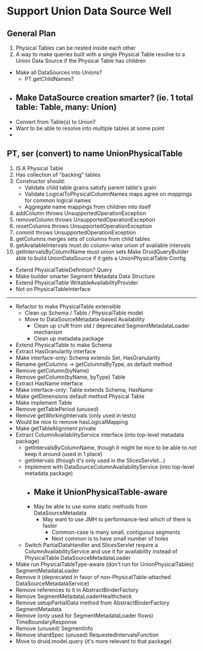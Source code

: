Support Union Data Source Well
==============================
General Plan
------------
1. Physical Tables can be nested inside each other
2. A way to make queries built with a single Physical Table resolve to a Union Data Source if the Physical Table has children
- Make all DataSources into Unions?
  - PT.getChildNames?
- Make DataSource creation smarter? (ie. 1 total table: Table, many: Union)
  - 
- Convert from Table(s) to Union?
- Want to be able to resolve into multiple tables at some point
- 
PT, ser (convert) to name
UnionPhysicalTable
------------------
1. IS A Physical Table
2. Has collection of "backing" tables
3. Constructor should:
    - Validate child table grains satisfy parent table's grain
    - Validate LogicalToPhysicalColumnNames maps agree on mappings for common logical names
    - Aggregate name mappings from children into itself
4. addColumn throws UnsupportedOperationException
5. removeColumn throws UnsupportedOperationException
6. resetColumns throws UnsupportedOperationException
7. commit throws UnsupportedOperationException
8. getColumns merges sets of columns from child tables
9. getAvailableIntervals must do column-wise union of available intervals
10. getIntervalsByColumnName must union sets
Make DruidQueryBuilder able to build UnionDataSource if it gets a UnionPhysicalTable
Config
- Extend PhysicalTableDefinition?
Query
- Make builder smarter
Segment Metadata
Data Structure
- Extend PhysicalTable
WritableAvailabilityProvider
- Not on PhysicalTableInterface
----------------------
- Refactor to make PhysicalTable extensible
  - Clean up Schema / Table / PhysicalTable model
  - Move to DataSourceMetadata-based Availability
    - Clean up cruft from old / deprecated SegmentMetadataLoader mechanism
    - Clean up metadata package
- Extend PhysicalTable to make 
Schema
- Extract HasGranularity interface
- Make interface-only: Schema extends Set<Column>, HasGranularity
- Rename getColumns -> getColumnsByType, as default method
- Remove getColumn(byName)
- Remove getColumn(byName, byType)
Table
- Extract HasName interface
- Make interface-only: Table extends Schema, HasName
- Make getDimensions default method
Physical Table
- Make implement Table
- Remove getTablePeriod (unused)
- Remove getWorkingIntervals (only used in tests)
- Would be nice to remove hasLogicalMapping
- Make getTableAlignment private
- Extract ColumnAvailabilityService interface (into top-level metadata package)
  - getIntervalsByColumnName, though it might be nice to be able to _not_ keep it around (used in 1 place)
  - getIntervals (though it's only used in the SlicesServlet...)
  - Implement with DataSourceColumnAvailabilityService (into top-level metadata package)
    - Make it UnionPhysicalTable-aware
      - 
    - May be able to use some static methods from DataSourceMetadata
      - May want to use JMH to performance-test which of them is faster
        - Common-case is many small, contiguous segments
        - Next common is to have small number of holes
  - Switch PartialDataHandler and SlicesServlet require a ColumnAvailabilityService and use it for availability instead of PhysicalTable
DataSourceMetadataLoader
- Make run PhysicalTableType-aware (don't run for UnionPhysicalTables)
SegmentMetadataLoader
- Remove it (deprecated in favor of non-PhysicalTable-attached DataSourceMetadataService)
- Remove references to it in AbstractBinderFactory
- Remove SegmentMetadataLoaderHealthcheck
- Remove setupPartialData method from AbstractBinderFactory
SegmentMetadata
- Remove (only used for SegmentMetadataLoader flows)
TimeBoundaryResponse
- Remove (unused)
SegmentInfo
- Remove shardSpec (unused)
RequestedIntervalsFunction
- Move to druid.model.query (it's more relevant to that package)
